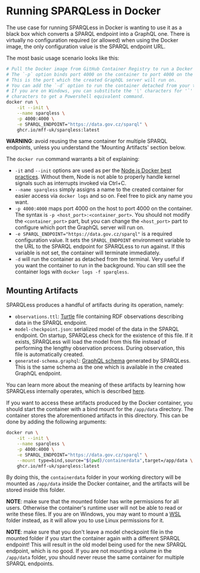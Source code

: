 # Running SPARQLess in Docker

The use case for running SPARQLess in Docker is wanting to use it as
a black box which converts a SPARQL endpoint into a GraphQL one.
There is virtually no configuration required (or allowed) when using
the Docker image, the only configuration value is the SPARQL endpoint
URL.

The most basic usage scenario looks like this:

```bash
# Pull the Docker image from GitHub Container Registry to run a Docker container named `sparqless`.
# The `-p` option binds port 4000 on the container to port 4000 on the local machine.
# This is the port which the created GraphQL server will run on.
# You can add the `-d` option to run the container detached from your terminal.
# If you are on Windows, you can substitute the '\' characters for '`' (backtick)
# characters to get a Powershell equivalent command.
docker run \
    -it --init \
    --name sparqless \
    -p 4000:4000 \
    -e SPARQL_ENDPOINT="https://data.gov.cz/sparql" \
    ghcr.io/mff-uk/sparqless:latest
```

**WARNING**: avoid reusing the same container for multiple SPARQL endpoints,
unless you understand the 'Mounting Artifacts' section below.

The `docker run` command warrants a bit of explaining:

- `-it` and `--init` options are used as per the
[Node.js Docker best practices](https://github.com/nodejs/docker-node/blob/main/docs/BestPractices.md#handling-kernel-signals).
Without them, Node is not able to properly handle kernel signals
such as interrupts invoked via Ctrl+C.
- `--name sparqless` simply assigns a name to the created container for easier
access via `docker logs` and so on. Feel free to pick any name you want.
- `-p 4000:4000` maps port 4000 on the host to port 4000 on the container.
The syntax is `-p <host_port>:<container_port>`. You should not modify
the `<container_port>` part, but you can change the `<host_port>` part
to configure which port the GraphQL server will run on.
- `-e SPARQL_ENDPOINT="https://data.gov.cz/sparql"` is a required configuration
value. It sets the `SPARQL_ENDPOINT` environment variable to the URL to
the SPARQL endpoint for SPARQLess to run against.
If this variable is not set, the container will terminate immediately.
- `-d` will run the container as detached from the terminal. Very useful if
you want the container to run in the background.
You can still see the container logs with `docker logs -f sparqless`.

## Mounting Artifacts

SPARQLess produces a handful of artifacts during its operation, namely:

- `observations.ttl`: [Turtle](https://en.wikipedia.org/wiki/Turtle_(syntax))
file containing RDF observations describing data in the SPARQL endpoint.
- `model-checkpoint.json`: serialized model of the data in the SPARQL endpoint.
On startup, SPARQLess check for the existence of this file. If it exists,
SPARQLess will load the model from this file instead of performing
the lengthy observation process. During observation, this file is
automatically created.
- `generated-schema.graphql`: [GraphQL schema](https://graphql.org/learn/schema/)
generated by SPARQLess. This is the same schema as the one which is available
in the created GraphQL endpoint.

You can learn more about the meaning of these artifacts by learning how SPARQLess
internally operates, which is described [here](overview.md).

If you want to access these artifacts produced by the Docker container,
you should start the container with a bind mount for the `/app/data` directory.
The container stores the aforementioned artifacts in this directory.
This can be done by adding the following arguments:

```bash
docker run \
    -it --init \
    --name sparqless \
    -p 4000:4000 \
    -e SPARQL_ENDPOINT="https://data.gov.cz/sparql" \
    --mount type=bind,source="$(pwd)/containerdata",target=/app/data \
    ghcr.io/mff-uk/sparqless:latest
```

By doing this, the `containerdata` folder in your working directory
will be mounted as `/app/data` inside the Docker container, and the artifacts
will be stored inside this folder.

**NOTE**: make sure that the mounted folder has write permissions for
all users. Otherwise the container's runtime user will not be able
to read or write these files. If you are on Windows, you may want to mount
a [WSL](https://docs.microsoft.com/en-us/windows/wsl/install) folder instead,
as it will allow you to use Linux permissions for it.

**NOTE**: make sure that you don't leave a model checkpoint file in the
mounted folder if you start the container again with a different SPARQL
endpoint! This will result in the old model being used for the new
SPARQL endpoint, which is no good.
If you are not mounting a volume in the `/app/data` folder, you should
never reuse the same container for multiple SPARQL endpoints.
